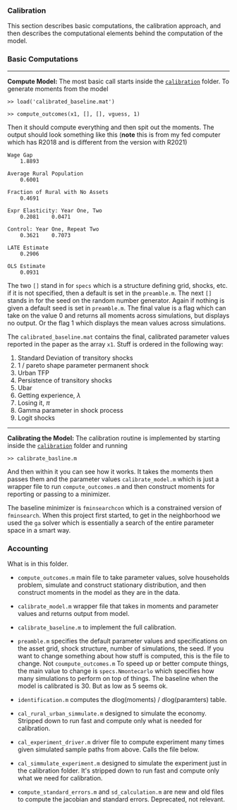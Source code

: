 ### Calibration

This section describes basic computations, the calibration approach, and then describes the computational elements behind the computation of the model.

### Basic Computations
---
**Compute Model:** The most basic call starts inside the [``calibration``](https://github.com/mwaugh0328/final_migration/tree/main/calibration) folder. To generate moments from the model

```
>> load('calibrated_baseline.mat')

>> compute_outcomes(x1, [], [], vguess, 1)
```
Then it should compute everything and then spit out the moments. The output should look something like this (**note** this is from my fed computer which has R2018 and is different from the version with R2021)
```
Wage Gap
    1.8893

Average Rural Population
    0.6001

Fraction of Rural with No Assets
    0.4691

Expr Elasticity: Year One, Two
    0.2081    0.0471

Control: Year One, Repeat Two
    0.3621    0.7073

LATE Estimate
    0.2906

OLS Estimate
    0.0931
```
The two ``[]`` stand in for ``specs`` which is a structure defining grid, shocks, etc. if it is not specified, then a default is set in the ``preamble.m``. The next ``[]`` stands in for the seed on the random number generator. Again if nothing is given a default seed is set in ``preamble.m``. The  final value is a flag which can take on the value 0 and returns all moments across simulations, but displays no output. Or the flag 1 which displays the mean values across simulations.

The ``calibrated_baseline.mat`` contains the final, calibrated parameter values reported in the paper as the array ``x1``. Stuff is ordered in the following way:

1. Standard Deviation of transitory shocks
2. 1 / pareto shape parameter permanent shock
3. Urban TFP
4. Persistence of transitory shocks
5. Ubar
6. Getting experience, $\lambda$
7. Losing it, $\pi$
8. Gamma parameter in shock process
9. Logit shocks

---

**Calibrating the Model:** The calibration routine is implemented by starting inside the [``calibration``](https://github.com/mwaugh0328/final_migration/tree/main/calibration) folder and running
```
>> calibrate_basline.m
```
And then within it you can see how it works. It takes the moments then passes them and the parameter values ``calibrate_model.m`` which is just a wrapper file to run ``compute_outcomes.m`` and then construct moments for reporting or passing to a minimizer.

The baseline minimizer is ``fminsearchcon`` which is a constrained version of ``fminsearch``.  When this project first started, to get in the neighborhood we used the ``ga`` solver which is essentially a search of the entire parameter space in a smart way.

### Accounting

What is in this folder.

- ``compute_outcomes.m`` main file to take parameter values, solve households problem, simulate and construct stationary distribution, and then construct moments in the model as they are in the data.

- ``calibrate_model.m`` wrapper file that takes in moments and parameter values and returns output from model.

- ``calibrate_baseline.m`` to implement the full calibration.

- ``preamble.m`` specifies the default parameter values and specifications on the asset grid, shock structure, number of simulations, the seed. If you want to change something about how stuff is computed, this is the file to change. Not ``coumpute_outcomes.m`` To speed up or better compute things, the main value to change is ``specs.Nmontecarlo`` which specifies how many simulations to perform on top of things. The baseline when the model is calibrated is 30. But as low as 5 seems ok.

- ``identification.m`` computes the dlog(moments) / dlog(paramters) table.

- ``cal_rural_urban_simmulate.m`` designed to simulate the economy. Stripped down to run fast and compute only what is needed for calibration.

- ``cal_experiment_driver.m`` driver file to compute experiment many times given simulated sample paths from above. Calls the file below.

- ``cal_simmulate_experiment.m`` designed to simulate the experiment just in the calibration folder. It's stripped down to run fast and compute only what we need for calibration.

- ``compute_standard_errors.m`` and ``sd_calculation.m`` are new and old files to compute the jacobian and standard errors.  Deprecated, not relevant.
